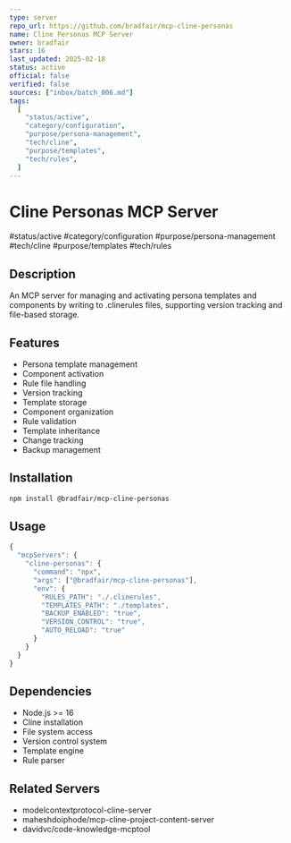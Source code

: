 ```yaml
---
type: server
repo_url: https://github.com/bradfair/mcp-cline-personas
name: Cline Personas MCP Server
owner: bradfair
stars: 16
last_updated: 2025-02-18
status: active
official: false
verified: false
sources: ["inbox/batch_006.md"]
tags:
  [
    "status/active",
    "category/configuration",
    "purpose/persona-management",
    "tech/cline",
    "purpose/templates",
    "tech/rules",
  ]
---
```


# Cline Personas MCP Server

#status/active #category/configuration #purpose/persona-management #tech/cline #purpose/templates #tech/rules

## Description

An MCP server for managing and activating persona templates and components by writing to .clinerules files, supporting version tracking and file-based storage.

## Features

- Persona template management
- Component activation
- Rule file handling
- Version tracking
- Template storage
- Component organization
- Rule validation
- Template inheritance
- Change tracking
- Backup management

## Installation

```bash
npm install @bradfair/mcp-cline-personas
```

## Usage

```javascript
{
  "mcpServers": {
    "cline-personas": {
      "command": "npx",
      "args": ["@bradfair/mcp-cline-personas"],
      "env": {
        "RULES_PATH": "./.clinerules",
        "TEMPLATES_PATH": "./templates",
        "BACKUP_ENABLED": "true",
        "VERSION_CONTROL": "true",
        "AUTO_RELOAD": "true"
      }
    }
  }
}
```

## Dependencies

- Node.js >= 16
- Cline installation
- File system access
- Version control system
- Template engine
- Rule parser

## Related Servers

- modelcontextprotocol-cline-server
- maheshdoiphode/mcp-cline-project-content-server
- davidvc/code-knowledge-mcptool
